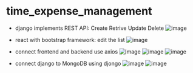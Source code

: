 ﻿# time_expense_management
- django implements REST API: Create Retrive Update Delete
  ![image](https://user-images.githubusercontent.com/77596290/201259800-e459b7c3-2e3b-4cda-89aa-7b00d71ab147.png)

- react with bootstrap framework: edit the list
  ![image](https://user-images.githubusercontent.com/77596290/201795517-0fb73b39-afc9-497f-aea9-fa3f7b395311.png)
  
 - connect frontend and backend use axios
   ![image](https://user-images.githubusercontent.com/77596290/202337952-25cf6bfd-a443-415f-8d92-2168cc6aec9d.png)
   ![image](https://user-images.githubusercontent.com/77596290/202338037-940a9ea8-91c4-448c-a44e-d425f28a48d0.png)
   ![image](https://user-images.githubusercontent.com/77596290/202338086-932a6c60-5ffc-432a-8f43-5b84b76e8ca3.png)

- connect django to MongoDB using djongo
  ![image](https://user-images.githubusercontent.com/77596290/203218262-5d96fd36-9167-4f9a-b6cf-f74e00ec4c9b.png)
  ![image](https://user-images.githubusercontent.com/77596290/203218299-3b703442-783b-4ce2-96e7-ae9439bcfa6b.png)

